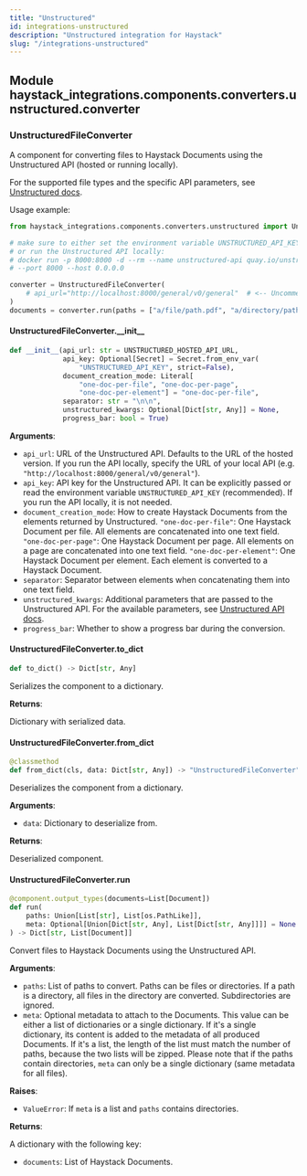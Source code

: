 ```yaml
---
title: "Unstructured"
id: integrations-unstructured
description: "Unstructured integration for Haystack"
slug: "/integrations-unstructured"
---
```


<a id="haystack_integrations.components.converters.unstructured.converter"></a>

## Module haystack\_integrations.components.converters.unstructured.converter

<a id="haystack_integrations.components.converters.unstructured.converter.UnstructuredFileConverter"></a>

### UnstructuredFileConverter

A component for converting files to Haystack Documents using the Unstructured API (hosted or running locally).

For the supported file types and the specific API parameters, see
[Unstructured docs](https://docs.unstructured.io/api-reference/api-services/overview).

Usage example:
```python
from haystack_integrations.components.converters.unstructured import UnstructuredFileConverter

# make sure to either set the environment variable UNSTRUCTURED_API_KEY
# or run the Unstructured API locally:
# docker run -p 8000:8000 -d --rm --name unstructured-api quay.io/unstructured-io/unstructured-api:latest
# --port 8000 --host 0.0.0.0

converter = UnstructuredFileConverter(
    # api_url="http://localhost:8000/general/v0/general"  # <-- Uncomment this if running Unstructured locally
)
documents = converter.run(paths = ["a/file/path.pdf", "a/directory/path"])["documents"]
```

<a id="haystack_integrations.components.converters.unstructured.converter.UnstructuredFileConverter.__init__"></a>

#### UnstructuredFileConverter.\_\_init\_\_

```python
def __init__(api_url: str = UNSTRUCTURED_HOSTED_API_URL,
             api_key: Optional[Secret] = Secret.from_env_var(
                 "UNSTRUCTURED_API_KEY", strict=False),
             document_creation_mode: Literal[
                 "one-doc-per-file", "one-doc-per-page",
                 "one-doc-per-element"] = "one-doc-per-file",
             separator: str = "\n\n",
             unstructured_kwargs: Optional[Dict[str, Any]] = None,
             progress_bar: bool = True)
```

**Arguments**:

- `api_url`: URL of the Unstructured API. Defaults to the URL of the hosted version.
If you run the API locally, specify the URL of your local API (e.g. `"http://localhost:8000/general/v0/general"`).
- `api_key`: API key for the Unstructured API.
It can be explicitly passed or read the environment variable `UNSTRUCTURED_API_KEY` (recommended).
If you run the API locally, it is not needed.
- `document_creation_mode`: How to create Haystack Documents from the elements returned by Unstructured.
`"one-doc-per-file"`: One Haystack Document per file. All elements are concatenated into one text field.
`"one-doc-per-page"`: One Haystack Document per page.
All elements on a page are concatenated into one text field.
`"one-doc-per-element"`: One Haystack Document per element. Each element is converted to a Haystack Document.
- `separator`: Separator between elements when concatenating them into one text field.
- `unstructured_kwargs`: Additional parameters that are passed to the Unstructured API.
For the available parameters, see
[Unstructured API docs](https://docs.unstructured.io/api-reference/api-services/api-parameters).
- `progress_bar`: Whether to show a progress bar during the conversion.

<a id="haystack_integrations.components.converters.unstructured.converter.UnstructuredFileConverter.to_dict"></a>

#### UnstructuredFileConverter.to\_dict

```python
def to_dict() -> Dict[str, Any]
```

Serializes the component to a dictionary.

**Returns**:

Dictionary with serialized data.

<a id="haystack_integrations.components.converters.unstructured.converter.UnstructuredFileConverter.from_dict"></a>

#### UnstructuredFileConverter.from\_dict

```python
@classmethod
def from_dict(cls, data: Dict[str, Any]) -> "UnstructuredFileConverter"
```

Deserializes the component from a dictionary.

**Arguments**:

- `data`: Dictionary to deserialize from.

**Returns**:

Deserialized component.

<a id="haystack_integrations.components.converters.unstructured.converter.UnstructuredFileConverter.run"></a>

#### UnstructuredFileConverter.run

```python
@component.output_types(documents=List[Document])
def run(
    paths: Union[List[str], List[os.PathLike]],
    meta: Optional[Union[Dict[str, Any], List[Dict[str, Any]]]] = None
) -> Dict[str, List[Document]]
```

Convert files to Haystack Documents using the Unstructured API.

**Arguments**:

- `paths`: List of paths to convert. Paths can be files or directories.
If a path is a directory, all files in the directory are converted. Subdirectories are ignored.
- `meta`: Optional metadata to attach to the Documents.
This value can be either a list of dictionaries or a single dictionary.
If it's a single dictionary, its content is added to the metadata of all produced Documents.
If it's a list, the length of the list must match the number of paths, because the two lists will be zipped.
Please note that if the paths contain directories, `meta` can only be a single dictionary
(same metadata for all files).

**Raises**:

- `ValueError`: If `meta` is a list and `paths` contains directories.

**Returns**:

A dictionary with the following key:
- `documents`: List of Haystack Documents.
